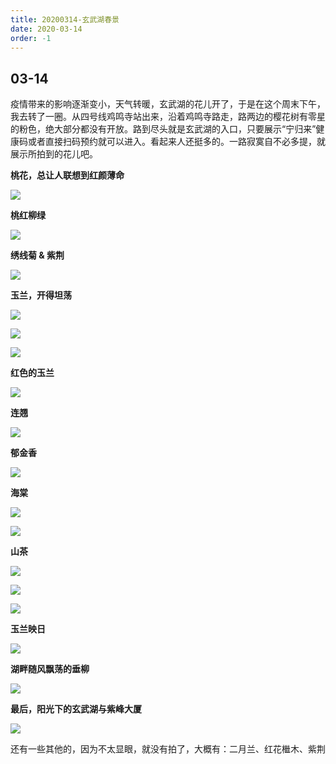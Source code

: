 ```yaml
---
title: 20200314-玄武湖春景
date: 2020-03-14
order: -1
---
```


## 03-14

疫情带来的影响逐渐变小，天气转暖，玄武湖的花儿开了，于是在这个周末下午，我去转了一圈。从四号线鸡鸣寺站出来，沿着鸡鸣寺路走，路两边的樱花树有零星的粉色，绝大部分都没有开放。路到尽头就是玄武湖的入口，只要展示“宁归来”健康码或者直接扫码预约就可以进入。看起来人还挺多的。一路寂寞自不必多提，就展示所拍到的花儿吧。

**桃花，总让人联想到红颜薄命**

![](/blog/imgs/03913f2677ef12fa9ae9016cf5ed9330.jpg)

**桃红柳绿**

![](/blog/imgs/32c464452f8dc7015ba168e9d18866f9.jpg)

**绣线菊 & 紫荆**

![](/blog/imgs/e9e4ca1c459e9279835c5d3ebcc3e649.jpg)

**玉兰，开得坦荡**

![](/blog/imgs/e8799c126205423420a99f534c778bb2.jpg)

![](/blog/imgs/b12d68f1e19bf633fa9497cdf8ed70d3.jpg)

![](/blog/imgs/f7ac0dadd51f06ce861b236432de6b03.jpg)

**红色的玉兰**

![](/blog/imgs/f1602381020b71632464b16ecf1fa2d1.jpg)

**连翘**

![](/blog/imgs/0e04865476b97b19b07a8157dcc04754.jpg)

**郁金香**

![](/blog/imgs/383788e3e7e59e3355387bfa018b4c12.jpg)

**海棠**

![](/blog/imgs/06ca0f1d9f8ad166872f32fedcbe618c.jpg)

![](/blog/imgs/19bf2b95f312b6baf60d05089356f4f9.jpg)

**山茶**

![](/blog/imgs/f38fe0e419766802184fd534fc78f7bb.jpg)

![](/blog/imgs/234e90bb9da9837d0546f30cfb07eab2.jpg)

![](/blog/imgs/5c4c6a49e5190e2f1b4a2317e28050fb.jpg)

**玉兰映日**

![](/blog/imgs/960c905ccfbde64b53440c7362a6f374.jpg)

**湖畔随风飘荡的垂柳**

![](/blog/imgs/1d2491d3e6010cdbeb9e3244d261c44c.jpg)

**最后，阳光下的玄武湖与紫峰大厦**

![](/blog/imgs/ae6442154ced1fad9d68c01541559d08.jpg)

还有一些其他的，因为不太显眼，就没有拍了，大概有：二月兰、红花檵木、紫荆